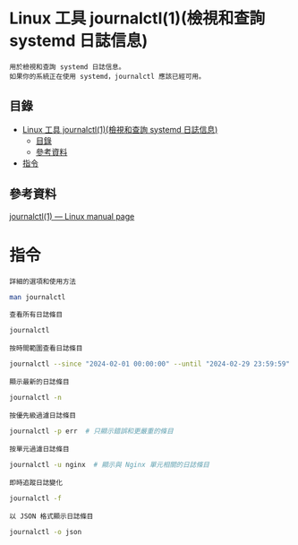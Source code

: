 # Linux 工具 journalctl(1)(檢視和查詢 systemd 日誌信息)

```
用於檢視和查詢 systemd 日誌信息。
如果你的系統正在使用 systemd，journalctl 應該已經可用。
```

## 目錄

- [Linux 工具 journalctl(1)(檢視和查詢 systemd 日誌信息)](#linux-工具-journalctl1檢視和查詢-systemd-日誌信息)
  - [目錄](#目錄)
  - [參考資料](#參考資料)
- [指令](#指令)

## 參考資料

[journalctl(1) — Linux manual page](https://man7.org/linux/man-pages/man1/journalctl.1.html)

# 指令

`詳細的選項和使用方法`

```bash
man journalctl
```

`查看所有日誌條目`

```bash
journalctl
```

`按時間範圍查看日誌條目`

```bash
journalctl --since "2024-02-01 00:00:00" --until "2024-02-29 23:59:59"
```

`顯示最新的日誌條目`

```bash
journalctl -n
```

`按優先級過濾日誌條目`

```bash
journalctl -p err  # 只顯示錯誤和更嚴重的條目
```

`按單元過濾日誌條目`

```bash
journalctl -u nginx  # 顯示與 Nginx 單元相關的日誌條目
```

`即時追蹤日誌變化`

```bash
journalctl -f
```

`以 JSON 格式顯示日誌條目`

```bash
journalctl -o json
```
